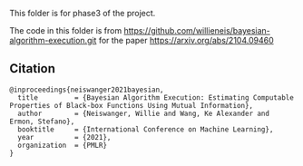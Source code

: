 This folder is for phase3 of the project. 

The code in this folder is from https://github.com/willieneis/bayesian-algorithm-execution.git for the paper https://arxiv.org/abs/2104.09460

## Citation
```
@inproceedings{neiswanger2021bayesian,
  title         = {Bayesian Algorithm Execution: Estimating Computable Properties of Black-box Functions Using Mutual Information},
  author        = {Neiswanger, Willie and Wang, Ke Alexander and Ermon, Stefano},
  booktitle     = {International Conference on Machine Learning},
  year          = {2021},
  organization  = {PMLR}
}
```
